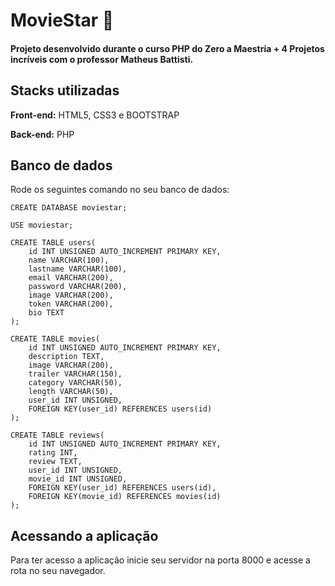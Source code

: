 # MovieStar 🚀
#### Projeto desenvolvido durante o curso PHP do Zero a Maestria + 4 Projetos incríveis com o professor Matheus Battisti.

## Stacks utilizadas
**Front-end:** HTML5, CSS3 e BOOTSTRAP

**Back-end:** PHP

## Banco de dados
Rode os seguintes comando no seu banco de dados:
```
CREATE DATABASE moviestar;
```
```
USE moviestar;
```
```
CREATE TABLE users(
	id INT UNSIGNED AUTO_INCREMENT PRIMARY KEY,
	name VARCHAR(100),
	lastname VARCHAR(100),
	email VARCHAR(200),
	password VARCHAR(200),
	image VARCHAR(200),
	token VARCHAR(200),
	bio TEXT
);
```
```
CREATE TABLE movies(
	id INT UNSIGNED AUTO_INCREMENT PRIMARY KEY,
	description TEXT,
    image VARCHAR(200),
    trailer VARCHAR(150),
	category VARCHAR(50),
	length VARCHAR(50),
    user_id INT UNSIGNED,
    FOREIGN KEY(user_id) REFERENCES users(id)
);
```
```
CREATE TABLE reviews(
	id INT UNSIGNED AUTO_INCREMENT PRIMARY KEY,
	rating INT,
	review TEXT,
    user_id INT UNSIGNED,
    movie_id INT UNSIGNED,
	FOREIGN KEY(user_id) REFERENCES users(id),
    FOREIGN KEY(movie_id) REFERENCES movies(id)
);
```

## Acessando a aplicação
Para ter acesso a aplicação inicie seu servidor na porta 8000 e acesse a rota no seu navegador.